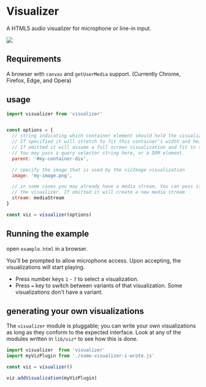 # Visualizer

A HTML5 audio visualizer for microphone or line-in input.

![](thumbnail.jpg)


## Requirements

A browser with `canvas` and `getUserMedia` support. (Currently Chrome, Firefox, Edge, and Opera)


## usage

```javascript
import visualizer from 'visualizer'


const options = {
  // string indicating which container element should hold the visualization.
  // If specified it will stretch to fit this container's width and height.
  // If omitted it will assume a full screen visualization and fit to the window.
  // You may pass a query selector string here, or a DOM element.
  parent: '#my-container-div',

  // specify the image that is used by the vizImage visualization
  image: 'my-image.png',

  // in some cases you may already have a media stream. You can pass it in to
  // the visualizer. If omitted it will create a new media stream
  stream: mediaStream
}

const viz = visualizer(options)
```


## Running the example

open `example.html` in a browser.

You'll be prompted to allow microphone access. Upon accepting, the visualizations will start playing.

* Press number keys `1` - `7` to select a visualization.
* Press `=` key to switch between variants of that visualization. Some visualizations don't have a variant.


## generating your own visualizations

The `visualizer` module is pluggable; you can write your own visualizations as long as they conform to the
expected interface. Look at any of the modules written in `lib/viz*` to see how this is done.

```javascript
import visualizer  from 'visualizer'
import myVizPlugin from './some-visualizer-i-wrote.js'

const viz = visualizer()

viz.addVisualization(myVizPlugin)
```
